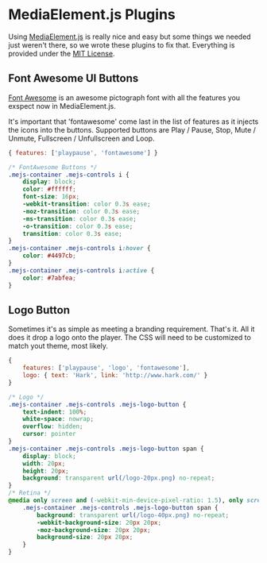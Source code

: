 # MediaElement.js Plugins

Using [MediaElement.js](http://mediaelementjs.com/) is really nice and easy but some things we needed just weren't there, so we wrote these plugins to fix that. Everything is provided under the [MIT License](http://opensource.org/licenses/mit-license.php).

## Font Awesome UI Buttons

[Font Awesome](http://fortawesome.github.com/Font-Awesome/) is an awesome pictograph font with all the features you exspect now in MediaElement.js.

It's important that 'fontawesome' come last in the list of features as it injects the icons into the buttons. Supported buttons are Play / Pause, Stop, Mute / Unmute, Fullscreen / Unfullscreen and Loop.

```js
{ features: ['playpause', 'fontawesome'] }
```

```css
/* FontAwesome Buttons */
.mejs-container .mejs-controls i {
	display: block;
	color: #ffffff;
	font-size: 16px;
	-webkit-transition: color 0.3s ease;
	-moz-transition: color 0.3s ease;
	-ms-transition: color 0.3s ease;
	-o-transition: color 0.3s ease;
	transition: color 0.3s ease;
}
.mejs-container .mejs-controls i:hover {
	color: #4497cb;
}
.mejs-container .mejs-controls i:active {
	color: #7abfea;
}
```

## Logo Button

Sometimes it's as simple as meeting a branding requirement. That's it. All it does it drop a logo onto the player. The CSS will need to be customized to match yout theme, most likely.

```js
{
	features: ['playpause', 'logo', 'fontawesome'],
	logo: { text: 'Hark', link: 'http://www.hark.com/' }
}
```

```css
/* Logo */
.mejs-container .mejs-controls .mejs-logo-button {
	text-indent: 100%;
	white-space: nowrap;
	overflow: hidden;
	cursor: pointer
}
.mejs-container .mejs-controls .mejs-logo-button span {
	display: block;
	width: 20px;
	height: 20px;
	background: transparent url(/logo-20px.png) no-repeat;
}
/* Retina */
@media only screen and (-webkit-min-device-pixel-ratio: 1.5), only screen and (-o-min-device-pixel-ratio: 3/2), only screen and (min--moz-device-pixel-ratio: 1.5), only screen and (min-device-pixel-ratio: 1.5){
	.mejs-container .mejs-controls .mejs-logo-button span {
		background: transparent url(/logo-40px.png) no-repeat;
		-webkit-background-size: 20px 20px;
		-moz-background-size: 20px 20px;
		background-size: 20px 20px;
	}
}
```
